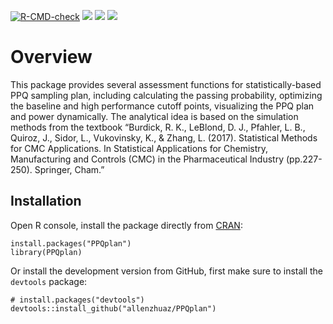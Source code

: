 [![R-CMD-check](https://github.com/allenzhuaz/PPQplan/workflows/R-CMD-check/badge.svg)](https://github.com/allenzhuaz/PPQplan/actions)
[![](https://www.r-pkg.org/badges/version/PPQplan?color=orange)](https://cran.r-project.org/package=PPQplan)
[![](http://cranlogs.r-pkg.org/badges/grand-total/PPQplan?color=blue)](https://cran.r-project.org/package=PPQplan)
[![](https://img.shields.io/badge/lifecycle-stable-freshgreen.svg)](https://www.tidyverse.org/lifecycle/#stable)

Overview
========

This package provides several assessment functions for
statistically-based PPQ sampling plan, including calculating the passing
probability, optimizing the baseline and high performance cutoff points,
visualizing the PPQ plan and power dynamically. The analytical idea is
based on the simulation methods from the textbook “Burdick, R. K.,
LeBlond, D. J., Pfahler, L. B., Quiroz, J., Sidor, L., Vukovinsky, K., &
Zhang, L. (2017). Statistical Methods for CMC Applications. In
Statistical Applications for Chemistry, Manufacturing and Controls (CMC)
in the Pharmaceutical Industry (pp.227-250). Springer, Cham.”

Installation
------------

Open R console, install the package directly from
[CRAN](https://cran.r-project.org/package=PPQplan):

    install.packages("PPQplan")
    library(PPQplan)

Or install the development version from GitHub, first make sure to
install the `devtools` package:

    # install.packages("devtools")
    devtools::install_github("allenzhuaz/PPQplan")
